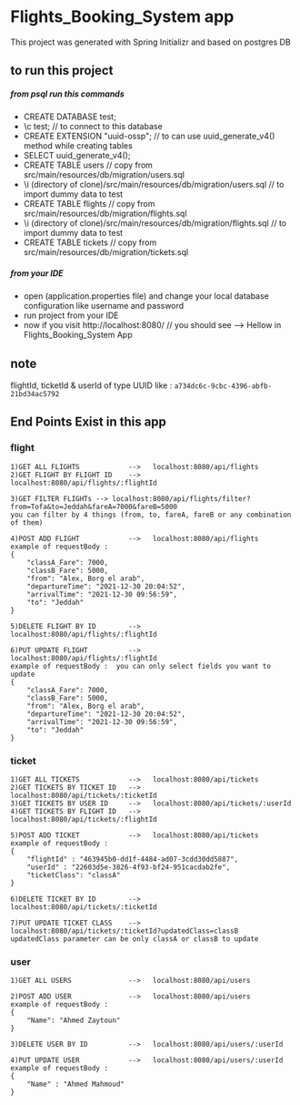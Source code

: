 # Flights_Booking_System app

This project was generated with Spring Initializr and based on postgres DB


## to run this project

##### from psql run this commands 
* CREATE DATABASE test;  
* \c test;  // to connect to this database
* CREATE EXTENSION "uuid-ossp";  // to can use uuid_generate_v4() method while creating tables
* SELECT uuid_generate_v4();
* CREATE TABLE users // copy from src/main/resources/db/migration/users.sql
* \i (directory of clone)/src/main/resources/db/migration/users.sql  // to import dummy data to test
* CREATE TABLE flights // copy from src/main/resources/db/migration/flights.sql
* \i (directory of clone)/src/main/resources/db/migration/flights.sql  // to import dummy data to test
* CREATE TABLE tickets // copy from src/main/resources/db/migration/tickets.sql

##### from your IDE
* open (application.properties file) and change your local database configuration like username and password
* run project from your IDE
* now if you visit http://localhost:8080/ // you should see --> Hellow in Flights_Booking_System App

## note 

flightId, ticketId & userId of type UUID like : `a734dc6c-9cbc-4396-abfb-21bd34ac5792`

## End Points Exist in this app

### flight
```
1)GET ALL FLIGHTS            -->   localhost:8080/api/flights
2)GET FLIGHT BY FLIGHT ID    -->   localhost:8080/api/flights/:flightId

3)GET FILTER FLIGHTs --> localhost:8080/api/flights/filter?from=Tofa&to=Jeddah&fareA=7000&fareB=5000
you can filter by 4 things (from, to, fareA, fareB or any combination of them)

4)POST ADD FLIGHT            -->   localhost:8080/api/flights
example of requestBody :
{
    "classA_Fare": 7000,
    "classB_Fare": 5000,
    "from": "Alex, Borg el arab",
    "departureTime": "2021-12-30 20:04:52",
    "arrivalTime": "2021-12-30 09:56:59",
    "to": "Jeddah"
}

5)DELETE FLIGHT BY ID        -->   localhost:8080/api/flights/:flightId

6)PUT UPDATE FLIGHT          -->   localhost:8080/api/flights/:flightId
example of requestBody :  you can only select fields you want to update
{
    "classA_Fare": 7000,
    "classB_Fare": 5000,
    "from": "Alex, Borg el arab",
    "departureTime": "2021-12-30 20:04:52",
    "arrivalTime": "2021-12-30 09:56:59",
    "to": "Jeddah"
}
```
### ticket
```
1)GET ALL TICKETS            -->   localhost:8080/api/tickets
2)GET TICKETS BY TICKET ID   -->   localhost:8080/api/tickets/:ticketId
3)GET TICKETS BY USER ID     -->   localhost:8080/api/tickets/:userId
4)GET TICKETS BY FLIGHT ID   -->   localhost:8080/api/tickets/:flightId

5)POST ADD TICKET            -->   localhost:8080/api/tickets
example of requestBody :
{
    "flightId" : "463945b0-dd1f-4484-ad07-3cdd30dd5887",
    "userId" : "22603d5e-3826-4f93-bf24-951cacdab2fe",
    "ticketClass": "classA"
}

6)DELETE TICKET BY ID        -->   localhost:8080/api/tickets/:ticketId

7)PUT UPDATE TICKET CLASS    -->   localhost:8080/api/tickets/:ticketId?updatedClass=classB
updatedClass parameter can be only classA or classB to update
```

### user
```
1)GET ALL USERS              -->   localhost:8080/api/users

2)POST ADD USER              -->   localhost:8080/api/users
example of requestBody :
{
    "Name": "Ahmed Zaytoun"
}

3)DELETE USER BY ID          -->   localhost:8080/api/users/:userId

4)PUT UPDATE USER            -->   localhost:8080/api/users/:userId
example of requestBody :  
{
    "Name" : "Ahmed Mahmoud"
}
```